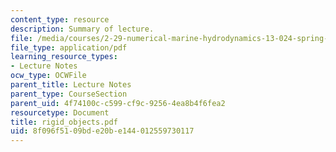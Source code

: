```yaml
---
content_type: resource
description: Summary of lecture.
file: /media/courses/2-29-numerical-marine-hydrodynamics-13-024-spring-2003/8f096f5109bde20be144012559730117_rigid_objects.pdf
file_type: application/pdf
learning_resource_types:
- Lecture Notes
ocw_type: OCWFile
parent_title: Lecture Notes
parent_type: CourseSection
parent_uid: 4f74100c-c599-cf9c-9256-4ea8b4f6fea2
resourcetype: Document
title: rigid_objects.pdf
uid: 8f096f51-09bd-e20b-e144-012559730117
---
```

